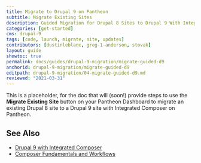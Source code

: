 ```yaml
---
title: Migrate to Drupal 9 on Pantheon
subtitle: Migrate Existing Sites
description: Guided Migration for Drupal 8 Sites to Drupal 9 With Integrated Composer on Pantheon
categories: [get-started]
cms: drupal-9
tags: [code, launch, migrate, site, updates]
contributors: [dustinleblanc, greg-1-anderson, stovak]
layout: guide
showtoc: true
permalink: docs/guides/drupal-9-migration/migrate-guided-d9
anchorid: drupal-9-migration/migrate-guided-d9
editpath: drupal-9-migration/04-migrate-guided-d9.md
reviewed: "2021-03-31"
---
```


This is a placeholder, for the doc that will (soon!) provide steps to use the **Migrate Existing Site** button on your Pantheon Dashboard to migrate an existing Drupal 8 site to a Drupal 9 site with Integrated Composer on Pantheon.

## See Also

- [Drupal 9 with Integrated Composer](/drupal-9)
- [Composer Fundamentals and Workflows](/composer)
